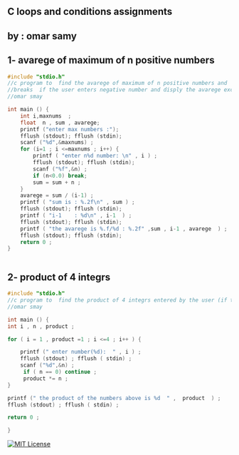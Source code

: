 
## C loops and conditions assignments   


## by : omar samy


## 1- avarege of maximum of n positive numbers

```c code
#include "stdio.h"
//c program to  find the avarege of maximum of n positive numbers and
//breaks  if the user enters negative number and disply the avarege excluding the negative input
//omar smay

int main () {
	int i,maxnums  ;
	float  n , sum , avarege;
	printf ("enter max numbers :");
	fflush (stdout); fflush (stdin);
	scanf ("%d",&maxnums) ;
	for (i=1 ; i <=maxnums ; i++) {
		printf ( "enter n%d number: \n" , i ) ;
		fflush (stdout); fflush (stdin);
		scanf ("%f",&n) ;
		if (n<0.0) break;
		sum = sum + n ;
	}
	avarege = sum / (i-1) ;
	printf ( "sum is : %.2f\n" , sum ) ;
	fflush (stdout); fflush (stdin);
	printf ( "i-1    : %d\n" , i-1  ) ;
	fflush (stdout); fflush (stdin);
	printf ( "the avarege is %.f/%d : %.2f" ,sum , i-1 , avarege  ) ;
	fflush (stdout); fflush (stdin);
	return 0 ;
}



```
## 2- product of 4 integrs

```c code
#include "stdio.h"
//c program to  find the product of 4 integrs entered by the user (if the input is 0 skip it)
//omar smay

int main () {
int i , n , product ;

for ( i = 1 , product =1 ; i <=4 ; i++ ) {

	printf (" enter number(%d):  " , i ) ;
	fflush (stdout) ; fflush ( stdin) ;
	scanf ("%d",&n) ;
	 if ( n == 0) continue ;
	 product *= n ;
}

printf (" the product of the numbers above is %d  " ,  product  ) ;
fflush (stdout) ; fflush ( stdin) ;

return 0 ;

}
```



[![MIT License](https://img.shields.io/badge/go%20to%20screenshots-1A5BE2)](https://github.com/omarsamy289/ES-omar-samy/tree/main/c-assignments/c-basics/screen%20shot)


